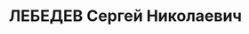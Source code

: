 ---
title: ЛЕБЕДЕВ Сергей Николаевич
description: "(?) Род. в 1899, г. Владимир. Проживал: г. Владимир. Военнослужащий\
  \ \n  Арестован 02.06.1937. Приговор: ВМН. Расстрелян"
---